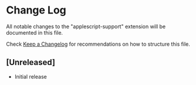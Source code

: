 # Change Log

All notable changes to the "applescript-support" extension will be documented in this file.

Check [Keep a Changelog](http://keepachangelog.com/) for recommendations on how to structure this file.

## [Unreleased]

- Initial release